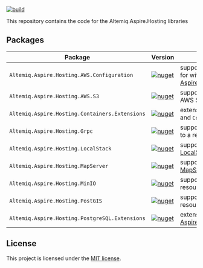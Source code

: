 [![build](https://github.com/altemiq/aspire/actions/workflows/build.yml/badge.svg)](https://github.com/altemiq/aspire/actions/workflows/build.yml)

This repository contains the code for the Altemiq.Aspire.Hosting libraries

## Packages

| Package                                        | Version                                                                                                                                                              | Description                                                                                                 |
|------------------------------------------------|----------------------------------------------------------------------------------------------------------------------------------------------------------------------|-------------------------------------------------------------------------------------------------------------|
| `Altemiq.Aspire.Hosting.AWS.Configuration`     | [![nuget](https://img.shields.io/nuget/v/Altemiq.Aspire.Hosting.AWS.Configuration.svg)](https://nuget.org/packages/Altemiq.Aspire.Hosting.AWS.Configuration)         | support for configuration for with [Aspire.Hosting.AWS](https://www.nuget.org/packages/Aspire.Hosting.AWS/) |
| `Altemiq.Aspire.Hosting.AWS.S3`                | [![nuget](https://img.shields.io/nuget/v/Altemiq.Aspire.Hosting.AWS.S3.svg)](https://nuget.org/packages/Altemiq.Aspire.Hosting.AWS.S3)                               | support for interaction with AWS S3                                                                         |
| `Altemiq.Aspire.Hosting.Containers.Extensions` | [![nuget](https://img.shields.io/nuget/v/Altemiq.Aspire.Hosting.Containers.Extensions.svg)](https://nuget.org/packages/Altemiq.Aspire.Hosting.Containers.Extensions) | extensions for containers and `ContainerResource`                                                           |
| `Altemiq.Aspire.Hosting.Grpc`                  | [![nuget](https://img.shields.io/nuget/v/Altemiq.Aspire.Hosting.Grpc.svg)](https://nuget.org/packages/Altemiq.Aspire.Hosting.Grpc)                                   | support for adding [gRPCui](https://github.com/fullstorydev/grpcui) to a resource                           |
| `Altemiq.Aspire.Hosting.LocalStack`            | [![nuget](https://img.shields.io/nuget/v/Altemiq.Aspire.Hosting.LocalStack.svg)](https://nuget.org/packages/Altemiq.Aspire.Hosting.LocalStack)                       | support for using [LocalStack](https://www.localstack.cloud/) resources                                     |
| `Altemiq.Aspire.Hosting.MapServer`             | [![nuget](https://img.shields.io/nuget/v/Altemiq.Aspire.Hosting.MapServer.svg)](https://nuget.org/packages/Altemiq.Aspire.Hosting.MapServer)                         | support for using [MapServer](https://mapserver.org/) resources                                             |
| `Altemiq.Aspire.Hosting.MinIO`                 | [![nuget](https://img.shields.io/nuget/v/Altemiq.Aspire.Hosting.MinIO.svg)](https://nuget.org/packages/Altemiq.Aspire.Hosting.MinIO)                                 | support for using [MinIO](https://min.io/) resources                                                        |
| `Altemiq.Aspire.Hosting.PostGIS`               | [![nuget](https://img.shields.io/nuget/v/Altemiq.Aspire.Hosting.PostGIS.svg)](https://nuget.org/packages/Altemiq.Aspire.Hosting.PostGIS)                             | support for using [PostGIS](https://postgis.net/) resources                                                 |
| `Altemiq.Aspire.Hosting.PostgreSQL.Extensions` | [![nuget](https://img.shields.io/nuget/v/Altemiq.Aspire.Hosting.PostgreSQL.Extensions.svg)](https://nuget.org/packages/Altemiq.Aspire.Hosting.PostgreSQL.Extensions) | extensions for [Aspire.Hosting.PostgreSQL](https://www.nuget.org/packages/Aspire.Hosting.PostgreSQL/)       |

## License

This project is licensed under the [MIT license](LICENSE.md).
